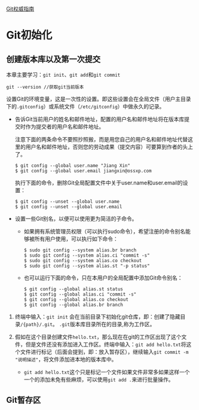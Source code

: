 [Git权威指南](http://www.worldhello.net/gotgit/index.html)
# Git初始化

## 创建版本库以及第一次提交

本章主要学习：`git init`、`git add`和`git commit`

```
git --version //获取git当前版本
```
设置Git的环境变量，这是一次性的设置。即这些设置会在全局文件（用户主目录下的`.gitconfig`）或系统文件（`/etc/gitconfig`）中做永久的记录。

- 告诉Git当前用户的姓名和邮件地址，配置的用户名和邮件地址将在版本库提交时作为提交者的用户名和邮件地址。

    注意下面的两条命令不要照抄照搬，而是用您自己的用户名和邮件地址代替这里的用户名和邮件地址，否则您的劳动成果（提交内容）可要算到作者的头上了。
    
    ```
    $ git config --global user.name "Jiang Xin"
    $ git config --global user.email jiangxin@ossxp.com
    ```
    执行下面的命令，删除Git全局配置文件中关于user.name和user.email的设置：
    
    ```
    $ git config --unset --global user.name
    $ git config --unset --global user.email
    ```
    
- 设置一些Git别名，以便可以使用更为简洁的子命令。
    
    - 如果拥有系统管理员权限（可以执行sudo命令），希望注册的命令别名能够被所有用户使用，可以执行如下命令：

        ```
        $ sudo git config --system alias.br branch
        $ sudo git config --system alias.ci "commit -s"
        $ sudo git config --system alias.co checkout
        $ sudo git config --system alias.st "-p status"
        ```
    - 也可以运行下面的命令，只在本用户的全局配置中添加Git命令别名：
    
        ```
        $ git config --global alias.st status
        $ git config --global alias.ci "commit -s"
        $ git config --global alias.co checkout
        $ git config --global alias.br branch
        ```

1. 终端中输入：`git init` 会在当前目录下初始化git仓库，即：创建了隐藏目录`/{path}/.git`。
`.git`版本库目录所在的目录,称为工作区。

2. 假如在这个目录创建文件`hello.txt`，那么现在在git的工作区出现了这个文件，但是文件还没有添加进入工作区。终端中输入：`git add hello.txt`将这个文件进行标记（后面会提到，即：放入暂存区），继续输入`git commit -m "说明描述"`，将文件添加进本地的版本库中。
    - `git add hello.txt`这个只是标记一个文件如果文件非常多如果这样一个一个的添加未免有些麻烦，可以使用`git add .`来进行批量操作。

## Git暂存区


